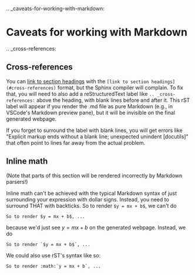 .. _caveats-for-working-with-markdown:

# Caveats for working with Markdown

.. _cross-references:

## Cross-references
You can [link to section headings](#cross-references) with the `[link to section headings](#cross-references)` format, but the Sphinx compiler will complain. To fix that, you will need to also add a reStructuredText label like `.. _cross-references:` above the heading, with blank lines before and after it. This rST label will appear if you render the .md file as pure Markdown (e.g., in VSCode's Markdown preview pane), but it will be invisible on the final generated webpage.

If you forget to surround the label with blank lines, you will get errors like "Explicit markup ends without a blank line; unexpected unindent [docutils]" that often point to lines far away from the actual problem.

## Inline math
(Note that parts of this section will be rendered incorrectly by Markdown parsers!)

Inline math can't be achieved with the typical Markdown syntax of just surrounding your expression with dollar signs. Instead, you need to surround THAT with backticks. So to render `$y = mx + b$`, we can't do
```
So to render $y = mx + b$, ...
```
because we'd just see $y = mx + b$ on the generated webpage. Instead, we do
```
So to render `$y = mx + b$`, ...
```
We could also use rST's syntax like so:
```
So to render :math:`y = mx + b`, ...
```